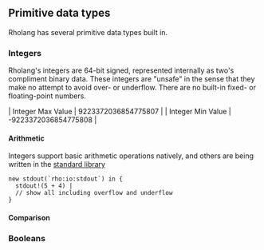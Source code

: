 ## Primitive data types

Rholang has several primitive data types built in.

### Integers
Rholang's integers are 64-bit signed, represented internally as two's compliment binary data. These integers are "unsafe" in the sense that they make no attempt to avoid over- or underflow. There are no built-in fixed- or floating-point numbers.

| Integer Max Value |  9223372036854775807 |
| Integer Min Value | -9223372036854775808 |

#### Arithmetic
Integers support basic arithmetic operations natively, and others are being written in the [standard library](https://github.com/JoshOrndorff/librho/UnsafeMath)

```rholang
new stdout(`rho:io:stdout`) in {
  stdout!(5 + 4) |
  // show all including overflow and underflow
}
```

#### Comparison


### Booleans
